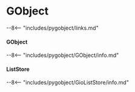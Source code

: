 # GObject

--8<-- "includes/pygobject/links.md"

#### GObject

--8<-- "includes/pygobject/GObject/info.md"

#### ListStore

--8<-- "includes/pygobject/GioListStore/info.md"

